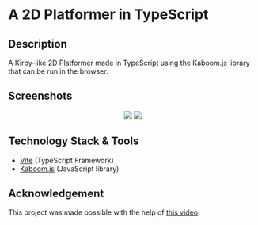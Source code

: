 # A 2D Platformer in TypeScript

## Description
A Kirby-like 2D Platformer made in TypeScript using the Kaboom.js library that can be run in the browser.

## Screenshots
<p align="middle">
  <img src="https://github.com/barna-bb/typescript-platformer/assets/64091884/b2b61cf0-cfcd-4cc5-b9c9-79f187eda46c">
  <img src="https://github.com/barna-bb/typescript-platformer/assets/64091884/ad018e96-f42c-4ade-adee-12e4ad5bce3a">
</p>

## Technology Stack & Tools
- [Vite](https://vitejs.dev/) (TypeScript Framework)
- [Kaboom.js](https://kaboomjs.com/) (JavaScript library)

## Acknowledgement
This project was made possible with the help of [this video](https://www.youtube.com/watch?v=rICeqnbzkZk).